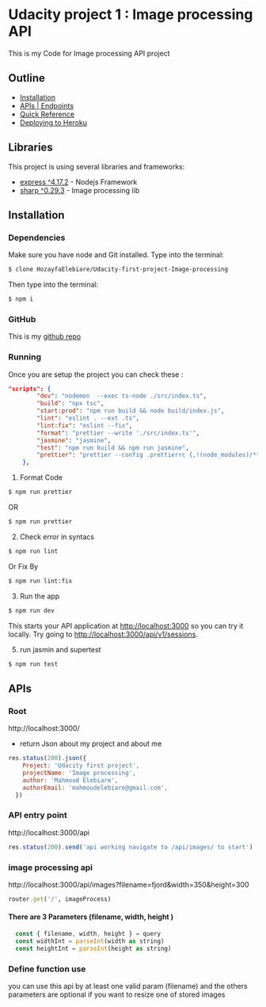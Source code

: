 # Udacity project 1 : Image processing API

This is my Code  for Image processing API project
## Outline

 - [Installation](#installation)
 - [APIs | Endpoints](#apis)
 - [Quick Reference](#quick-reference)
 - [Deploying to Heroku](#deploying)

## Libraries

This project is using several libraries and frameworks:

 - [express ^4.17.2](https://expressjs.com/) - Nodejs Framework
 - [sharp ^0.29.3](https://sharp.pixelplumbing.com/) - Image processing lib


## Installation

### Dependencies

Make sure you have node and Git installed. Type into the terminal:

```bash
$ clone HozayfaElebiare/Udacity-first-project-Image-processing
```

Then type into the terminal:

```bash
$ npm i
```




### GitHub

This is my  [github repo](HozayfaElebiare/Udacity-first-project-Image-processing)



### Running

Once you are setup the project you can check these :
```json
"scripts": {
        "dev": "nodemon  --exec ts-node ./src/index.ts",
        "build": "npx tsc",
        "start:prod": "npm run build && node build/index.js",
        "lint": "eslint . --ext .ts",
        "lint:fix": "eslint --fix",
        "format": "prettier --write './src/index.ts'",
        "jasmine": "jasmine",
        "test": "npm run build && npm run jasmine",
        "prettier": "prettier --config .prettierrc {,!(node_modules)/**/}*.ts --write"
    },
```

1. Format Code 

```bash
$ npm run prettier
```
OR
```bash
$ npm run prettier
```



2. Check error in syntacs 
```bash
$ npm run lint
```
Or Fix By 
```bash
$ npm run lint:fix
```


3. Run the app
```bash
$ npm run dev
```

This starts your API application at <http://localhost:3000> so you
can try it locally. Try going to <http://localhost:3000/api/v1/sessions>.



5. run jasmin and supertest
```bash
$ npm run test
```


## APIs

### Root

http://localhost:3000/

 - return Json about my project and about me 
``` javascript
res.status(200).json({
    Project: 'Udacity first project',
    projectName: 'Image processing',
    author: 'Mahmoud Elebiare',
    authorEmail: 'mahmoudelebiare@gmail.com',
  })
```

### API entry point
http://localhost:3000/api
``` javascript
res.status(200).send('api working navigate to /api/images/ to start')
```



### image processing api
http://localhost:3000/api/images?filename=fjord&width=350&height=300

``` ruby
router.get('/', imageProcess)
```

#### There are 3 Parameters (filename, width, height )
``` javascript
  const { filename, width, height } = query
  const widthInt = parseInt(width as string)
  const heightInt = parseInt(height as string)
```

### Define function use
you can use this api by at least one valid param (filename)
and the others parameters are optional if you want to resize one of stored images 


